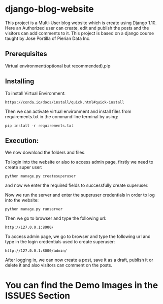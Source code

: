 # django-blog-website
This project is a Multi-User blog website which is create using Django 1.10.
Here an Authorized user can create, edit and publish the posts and the visitors can add comments to it.
This project is based on a django course taught by Jose Portilla of Pierian Data Inc.

## Prerequisites
Virtual environment(optional but recommended),pip

## Installing

To install Virtual Environment:
```
https://conda.io/docs/install/quick.html#quick-install
```
Then we can activate virtual environment and install files from requirements.txt in the command line terminal by using:
```
pip install -r requirements.txt
```

## Execution:

We now download the folders and files.

To login into the website or also to access admin page, firstly we need to create super user:
```
python manage.py createsuperuser
```
and now we enter the required fields to successfully create superuser.

Now we run the server and enter the superuser credentials in order to log into the website:
```
python manage.py runserver 
```

Then we go to browser and type the following url:
```
http://127.0.0.1:8000/
```

To access admin page, we go to browser and type the following url and type in the login credentials used to create superuser:

```
http://127.0.0.1:8000/admin/
```
After logging in, we can now create a post, save it as a draft, publish it or delete it and also visitors can comment on the posts.

# You can find the Demo Images in the ISSUES Section
